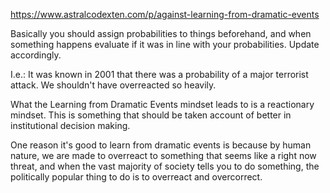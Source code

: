 https://www.astralcodexten.com/p/against-learning-from-dramatic-events

Basically you should assign probabilities to things beforehand, and when something happens evaluate if it was in line with your probabilities. Update accordingly. 

I.e.: It was known in 2001 that there was a probability of a major terrorist attack. We shouldn't have overreacted so heavily. 

What the Learning from Dramatic Events mindset leads to is a reactionary mindset. This is something that should be taken account of better in institutional decision making.

One reason it's good to learn from dramatic events is because by human nature, we are made to overreact to something that seems like a right now threat, and when the vast majority of society tells you to do something, the politically popular thing to do is to overreact and overcorrect. 


